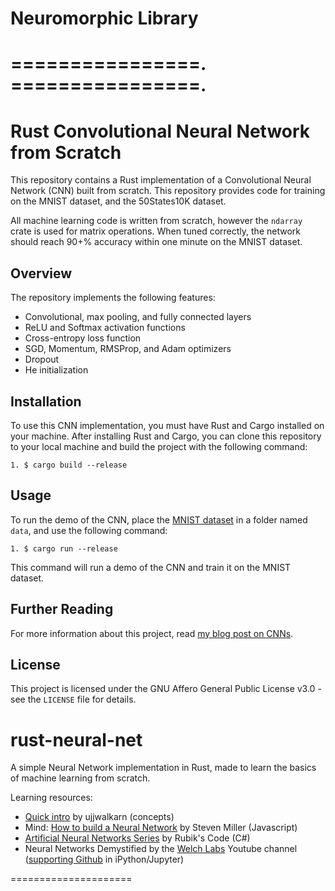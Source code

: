 # Neuromorphic Library
================. 
================. 
=====================
# Rust Convolutional Neural Network from Scratch

This repository contains a Rust implementation of a Convolutional Neural Network (CNN) built from scratch. This repository provides code for training on the MNIST dataset, and the 50States10K dataset.

All machine learning code is written from scratch, however the `ndarray` crate is used for matrix operations. When tuned correctly, the network should reach 90+% accuracy within one minute on the MNIST dataset.

## Overview

The repository implements the following features:

- Convolutional, max pooling, and fully connected layers
- ReLU and Softmax activation functions
- Cross-entropy loss function
- SGD, Momentum, RMSProp, and Adam optimizers
- Dropout
- He initialization

## Installation

To use this CNN implementation, you must have Rust and Cargo installed on your machine. After installing Rust and Cargo, you can clone this repository to your local machine and build the project with the following command:

```
1. $ cargo build --release
```


## Usage

To run the demo of the CNN, place the [MNIST dataset](http://yann.lecun.com/exdb/mnist/) in a folder named `data`, and use the following command:

```
1. $ cargo run --release
```


This command will run a demo of the CNN and train it on the MNIST dataset.

## Further Reading

For more information about this project, read [my blog post on CNNs](https://charliegoldstraw.com/articles/cnn/).

## License

This project is licensed under the GNU Affero General Public License v3.0 - see the `LICENSE` file for details.

# rust-neural-net

A simple Neural Network implementation in Rust, made to learn the basics of machine learning from scratch.

Learning resources:

- [Quick intro] by ujjwalkarn (concepts)
- Mind: [How to build a Neural Network] by Steven Miller (Javascript)
- [Artificial Neural Networks Series] by Rubik's Code (C#)
- Neural Networks Demystified by the [Welch Labs] Youtube channel ([supporting Github] in iPython/Jupyter)

[Quick intro]: https://ujjwalkarn.me/2016/08/09/quick-intro-neural-networks/
[How to build a Neural Network]: https://stevenmiller888.github.io/mind-how-to-build-a-neural-network/
[Artificial Neural Networks Series]: https://rubikscode.net/2018/02/19/artificial-neural-networks-series/
[Welch Labs]: https://www.youtube.com/watch?v=bxe2T-V8XRs&list=PLiaHhY2iBX9hdHaRr6b7XevZtgZRa1PoU
[supporting Github]: https://github.com/stephencwelch/Neural-Networks-Demystified


=====================
